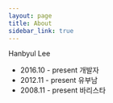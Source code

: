 ```yaml
---
layout: page
title: About
sidebar_link: true
---
```


<p class="message">
  Hanbyul Lee
</p>

- 2016.10 - present 개발자
- 2012.11 - present 유부남
- 2008.11 - present 바리스타